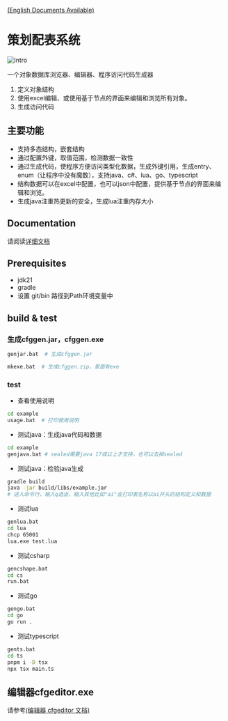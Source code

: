 [(English Documents Available)](README_EN.md)


# 策划配表系统

![intro](docs/assets/intro.png)

一个对象数据库浏览器、编辑器、程序访问代码生成器

1. 定义对象结构
2. 使用excel编辑、或使用基于节点的界面来编辑和浏览所有对象。
3. 生成访问代码


## 主要功能

* 支持多态结构，嵌套结构
* 通过配置外键，取值范围，检测数据一致性
* 通过生成代码，使程序方便访问类型化数据，生成外键引用，生成entry、enum（让程序中没有魔数），支持java、c#、lua、go、typescript
* 结构数据可以在excel中配置，也可以json中配置，提供基于节点的界面来编辑和浏览。 
* 生成java注重热更新的安全，生成lua注重内存大小

## Documentation

请阅读[详细文档](https://stallboy.github.io/cfggen)

## Prerequisites

* jdk21
* gradle
* 设置 git/bin 路径到Path环境变量中


## build & test

### 生成cfggen.jar，cfggen.exe

```bash
genjar.bat  # 生成cfggen.jar
```

```bash
mkexe.bat  # 生成cfggen.zip，里面有exe
```


### test

* 查看使用说明

```bash
cd example
usage.bat  # 打印使用说明
```

* 测试java：生成java代码和数据

```bash
cd example
genjava.bat # sealed需要java 17或以上才支持，也可以去掉sealed
```

* 测试java：检验java生成

```bash
gradle build 
java -jar build/libs/example.jar 
# 进入命令行，输入q退出，输入其他比如"ai"会打印表名称以ai开头的结构定义和数据
```

* 测试lua

```bash
genlua.bat 
cd lua
chcp 65001
lua.exe test.lua
```

* 测试csharp

```bash
gencshape.bat 
cd cs
run.bat
```
* 测试go

```bash
gengo.bat 
cd go
go run .
```

* 测试typescript

```bash
gents.bat 
cd ts
pnpm i -D tsx
npx tsx main.ts
```

## 编辑器cfgeditor.exe
请参考[(编辑器 cfgeditor 文档)](cfgeditor/README.md)
